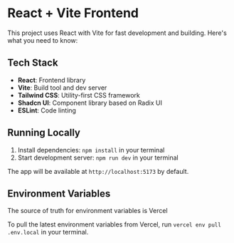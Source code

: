 # React + Vite Frontend

This project uses React with Vite for fast development and building. Here's what you need to know:

## Tech Stack

- **React**: Frontend library
- **Vite**: Build tool and dev server
- **Tailwind CSS**: Utility-first CSS framework
- **Shadcn UI**: Component library based on Radix UI
- **ESLint**: Code linting

## Running Locally

1. Install dependencies: `npm install` in your terminal
2. Start development server: `npm run dev` in your terminal

The app will be available at `http://localhost:5173` by default.

## Environment Variables

The source of truth for environment variables is Vercel

To pull the latest environment variables from Vercel, run `vercel env pull .env.local` in your terminal.

